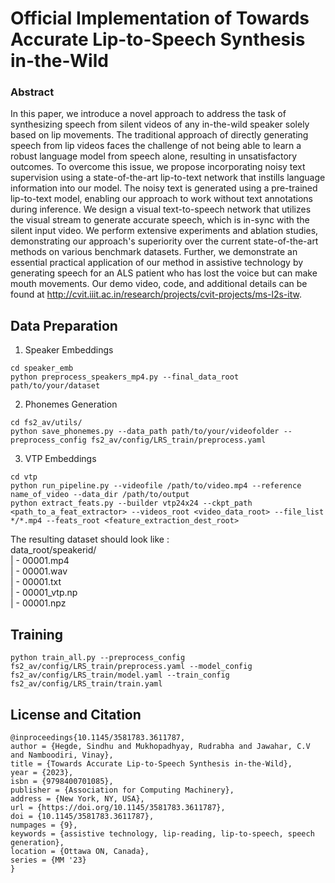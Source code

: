 # Official Implementation of Towards Accurate Lip-to-Speech Synthesis in-the-Wild
### Abstract
In this paper, we introduce a novel approach to address the task of synthesizing speech from silent videos of any in-the-wild speaker solely based on lip movements. The traditional approach of directly generating speech from lip videos faces the challenge of not being able to learn a robust language model from speech alone, resulting in unsatisfactory outcomes. To overcome this issue, we propose incorporating noisy text supervision using a state-of-the-art lip-to-text network that instills language information into our model. The noisy text is generated using a pre-trained lip-to-text model, enabling our approach to work without text annotations during inference. We design a visual text-to-speech network that utilizes the visual stream to generate accurate speech, which is in-sync with the silent input video. We perform extensive experiments and ablation studies, demonstrating our approach's superiority over the current state-of-the-art methods on various benchmark datasets. Further, we demonstrate an essential practical application of our method in assistive technology by generating speech for an ALS patient who has lost the voice but can make mouth movements. Our demo video, code, and additional details can be found at http://cvit.iiit.ac.in/research/projects/cvit-projects/ms-l2s-itw.

## Data Preparation

1. Speaker Embeddings
```
cd speaker_emb
python preprocess_speakers_mp4.py --final_data_root path/to/your/dataset
```

2. Phonemes Generation
```
cd fs2_av/utils/
python save_phonemes.py --data_path path/to/your/videofolder --preprocess_config fs2_av/config/LRS_train/preprocess.yaml

```

3. VTP Embeddings
```
cd vtp
python run_pipeline.py --videofile /path/to/video.mp4 --reference name_of_video --data_dir /path/to/output
python extract_feats.py --builder vtp24x24 --ckpt_path <path_to_a_feat_extractor> --videos_root <video_data_root> --file_list */*.mp4 --feats_root <feature_extraction_dest_root>

```

The resulting dataset should look like :\
data_root/speakerid/\
  | - 00001.mp4\
  | - 00001.wav\
  | - 00001.txt\
  | - 00001_vtp.np\
  | - 00001.npz


## Training
```
python train_all.py --preprocess_config fs2_av/config/LRS_train/preprocess.yaml --model_config fs2_av/config/LRS_train/model.yaml --train_config fs2_av/config/LRS_train/train.yaml

```

## License and Citation
```
@inproceedings{10.1145/3581783.3611787,
author = {Hegde, Sindhu and Mukhopadhyay, Rudrabha and Jawahar, C.V and Namboodiri, Vinay},
title = {Towards Accurate Lip-to-Speech Synthesis in-the-Wild},
year = {2023},
isbn = {9798400701085},
publisher = {Association for Computing Machinery},
address = {New York, NY, USA},
url = {https://doi.org/10.1145/3581783.3611787},
doi = {10.1145/3581783.3611787},
numpages = {9},
keywords = {assistive technology, lip-reading, lip-to-speech, speech generation},
location = {Ottawa ON, Canada},
series = {MM '23}
}
```
